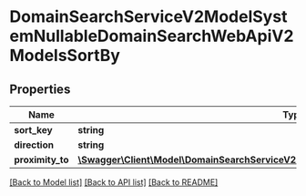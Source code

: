 # DomainSearchServiceV2ModelSystemNullableDomainSearchWebApiV2ModelsSortBy

## Properties
Name | Type | Description | Notes
------------ | ------------- | ------------- | -------------
**sort_key** | **string** |  | [optional] 
**direction** | **string** |  | [optional] 
**proximity_to** | [**\Swagger\Client\Model\DomainSearchServiceV2ModelDomainSearchWebApiV2ModelsGeoPoint**](DomainSearchServiceV2ModelDomainSearchWebApiV2ModelsGeoPoint.md) |  | [optional] 

[[Back to Model list]](../../README.md#documentation-for-models) [[Back to API list]](../../README.md#documentation-for-api-endpoints) [[Back to README]](../../README.md)

